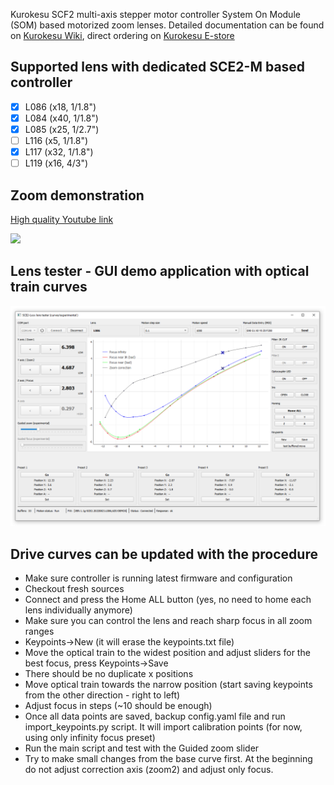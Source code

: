 Kurokesu SCF2 multi-axis stepper motor controller System On Module (SOM) based motorized zoom lenses. Detailed documentation can be found on [Kurokesu Wiki](https://wiki.kurokesu.com/books/motorized-zoom-lenses), direct ordering on [Kurokesu E-store](https://www.kurokesu.com/shop/motorized_zoom_lenses)

## Supported lens with dedicated SCE2-M based controller
* [x] L086 (x18, 1/1.8")
* [x] L084 (x40, 1/1.8")
* [x] L085 (x25, 1/2.7")
* [ ] L116 (x5, 1/1.8")
* [x] L117 (x32, 1/1.8")
* [ ] L119 (x16, 4/3")

## Zoom demonstration
[High quality Youtube link](https://www.youtube.com/watch?v=kTpezfnXK4s)

![](images/zoom.gif)

## Lens tester - GUI demo application with optical train curves
![](04_lens_tester_gui_curves/screenshot.png)

## Drive curves can be updated with the procedure
* Make sure controller is running latest firmware and configuration
* Checkout fresh sources
* Connect and press the Home ALL button (yes, no need to home each lens individually anymore)
* Make sure you can control the lens and reach sharp focus in all zoom ranges
* Keypoints->New (it will erase the keypoints.txt file)
* Move the optical train to the widest position and adjust sliders for the best focus, press Keypoints->Save
* There should be no duplicate x positions
* Move optical train towards the narrow position (start saving keypoints from the other direction - right to left)
* Adjust focus in steps (~10 should be enough)
* Once all data points are saved, backup config.yaml file and run import_keypoints.py script. It will import calibration points (for now, using only infinity focus preset)
* Run the main script and test with the Guided zoom slider
* Try to make small changes from the base curve first. At the beginning do not adjust correction axis (zoom2) and adjust only focus.

